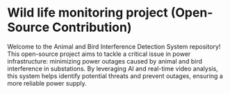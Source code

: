 # Wild life monitoring project (Open-Source Contribution)
 Welcome to the Animal and Bird Interference Detection System repository! This open-source project aims to tackle a critical issue in power infrastructure: minimizing power outages caused by animal and bird interference in substations. By leveraging AI and real-time video analysis, this system helps identify potential threats and prevent outages, ensuring a more reliable power supply.
